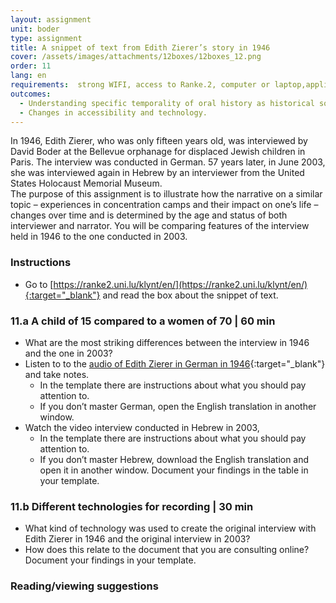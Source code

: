 ```yaml
---
layout: assignment
unit: boder
type: assignment
title: A snippet of text from Edith Zierer’s story in 1946
cover: /assets/images/attachments/12boxes/12boxes_12.png
order: 11
lang: en
requirements:  strong WIFI, access to Ranke.2, computer or laptop,application on laptop or computer to view video,
outcomes:
  - Understanding specific temporality of oral history as historical source.
  - Changes in accessibility and technology.
---
```


In 1946, Edith Zierer, who was only fifteen years old, was interviewed by David Boder at the Bellevue orphanage for displaced Jewish children in Paris. The interview was conducted in German. 57 years later, in June 2003, she was interviewed again in Hebrew by an interviewer from the United States Holocaust Memorial Museum.  
The purpose of this assignment is to illustrate how the narrative on a similar topic – experiences in concentration camps and their impact on one’s life – changes over time and is determined by the age and status of both interviewer and narrator. You will be comparing features of the interview held in 1946 to the one conducted in 2003. 

<!-- more -->

<!-- briefing-student -->

### Instructions
<!-- section-contents -->

- Go to [https://ranke2.uni.lu/klynt/en/](https://ranke2.uni.lu/klynt/en/){:target="_blank"} and read the box about the snippet of text.

<!-- section -->

### 11.a  A child of 15 compared to a women of 70 | 60 min
<!-- section-contents -->

- What are the most striking differences between the interview in 1946 and the one in 2003?
- Listen to to the [audio of Edith Zierer in German in 1946](https://iit.aviaryplatform.com/r/0g3gx44z67){:target="_blank"} and take notes.
  - In the template there are instructions about what you should pay attention to.
  - If you don’t master German, open the English translation in another window.
- Watch the video interview conducted in Hebrew in 2003,
  - In the template there are instructions about what you should pay attention to.
  - If you don’t master Hebrew, download the English translation and open it in another window.
 Document your findings in the table in your template.

<!-- section -->

### 11.b  Different technologies for recording | 30 min
<!-- section-contents -->

- What kind of technology was used to create the original interview with Edith Zierer in 1946 and the original interview in 2003?
- How does this relate to the document that you are consulting online?
 Document your findings in your template.


<!-- section -->

### Reading/viewing suggestions
<!-- section-contents -->



<!-- briefing-teacher -->
